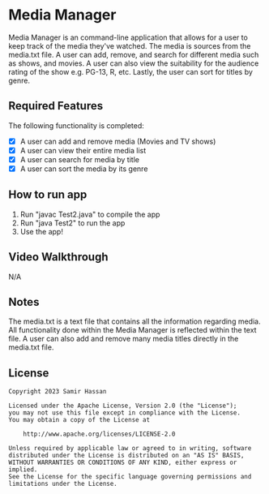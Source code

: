 # Media Manager

Media Manager is an command-line application that allows for a user to keep track of the media they've watched. The media is sources from the media.txt file. A user can add, remove, and search for different media such as shows, and movies. A user can also view the suitability for the audience rating of the show e.g. PG-13, R, etc. Lastly, the user can sort for titles by genre.

## Required Features

The following functionality is completed:

- [X] A user can add and remove media (Movies and TV shows)
- [X] A user can view their entire media list
- [X] A user can search for media by title
- [X] A user can sort the media by its genre

## How to run app

1. Run "javac Test2.java" to compile the app
2. Run "java Test2" to run the app
3. Use the app!

## Video Walkthrough

N/A

## Notes

The media.txt is a text file that contains all the information regarding media. All functionality done within the Media Manager is reflected within the text file. A user can also add and remove many media titles directly in the media.txt file.

## License

    Copyright 2023 Samir Hassan

    Licensed under the Apache License, Version 2.0 (the "License");
    you may not use this file except in compliance with the License.
    You may obtain a copy of the License at

        http://www.apache.org/licenses/LICENSE-2.0

    Unless required by applicable law or agreed to in writing, software
    distributed under the License is distributed on an "AS IS" BASIS,
    WITHOUT WARRANTIES OR CONDITIONS OF ANY KIND, either express or implied.
    See the License for the specific language governing permissions and
    limitations under the License.

